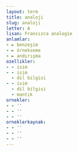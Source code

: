 ```yaml
---
layout: term
title: analoji
slug: analoji
letter: A
lisan: Fransızca analogie
anlamlar:
- ► benzeşim
- ► örnekseme
- ► andırışma
ozellikler:
- - isim
- - isim
  - dil bilgisi
- - isim
  - dil bilgisi
  - mantık
ornekler:
- - ''
- - ''
- - ''
orneklerkaynak:
- - ''
- - ''
- - ''
---
```

